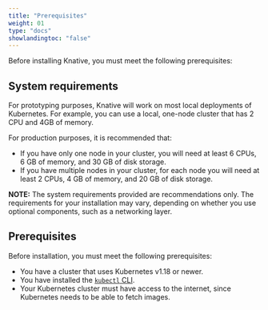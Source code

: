 ```yaml
---
title: "Prerequisites"
weight: 01
type: "docs"
showlandingtoc: "false"
---
```


Before installing Knative, you must meet the following prerequisites:

## System requirements

For prototyping purposes, Knative will work on most local deployments of Kubernetes.
For example, you can use a local, one-node cluster that has 2 CPU and 4GB of memory.

For production purposes, it is recommended that:
- If you have only one node in your cluster, you will need at least 6 CPUs, 6 GB of memory, and 30 GB of disk storage.
- If you have multiple nodes in your cluster, for each node you will need at least 2 CPUs, 4 GB of memory, and 20 GB of disk storage.
<!--TODO: Verify these requirements-->

**NOTE:** The system requirements provided are recommendations only.
The requirements for your installation may vary, depending on whether you use optional components, such as a networking layer.

## Prerequisites

Before installation, you must meet the following prerequisites:

- You have a cluster that uses Kubernetes v1.18 or newer.
- You have installed the [`kubectl` CLI](https://kubernetes.io/docs/tasks/tools/install-kubectl/).
- Your Kubernetes cluster must have access to the internet, since Kubernetes needs to be able to fetch images.
